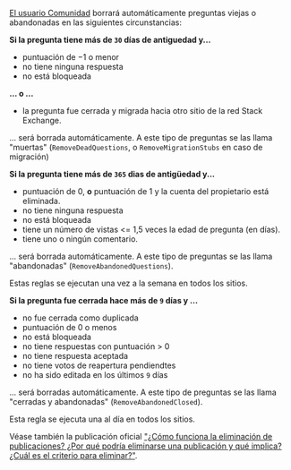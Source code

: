 [El usuario Comunidad][1] borrará automáticamente preguntas viejas o abandonadas en las siguientes circunstancias:

**Si la pregunta tiene más de `30` días de antiguedad y...**

- puntuación de −1 o menor
- no tiene ninguna respuesta
- no está bloqueada

**... o ...**

- la pregunta fue cerrada y migrada hacia otro sitio de la red Stack Exchange.

... será borrada automáticamente. A este tipo de preguntas se las llama "muertas" (`RemoveDeadQuestions`, o `RemoveMigrationStubs` en caso de migración)

**Si la pregunta tiene más de `365` dias de antigüedad y...**

- puntuación de 0, **o** puntuación de 1 y la cuenta del propietario está eliminada.
- no tiene ninguna respuesta
- no está bloqueada
- tiene un número de vistas <= 1,5 veces la edad de pregunta (en días).
- tiene uno o ningún comentario.

... será borrada automáticamente. A este tipo de preguntas se las llama "abandonadas" (`RemoveAbandonedQuestions`).

Estas reglas se ejecutan una vez a la semana en todos los sitios.

**Si la pregunta fue cerrada hace más de `9` días y ...**

- no fue cerrada como duplicada
- puntuación de 0 o menos
- no está bloqueada
- no tiene respuestas con puntuación > 0
- no tiene respuesta aceptada
- no tiene votos de reapertura pendiendtes
- no ha sido editada en los últimos `9` días

... será borradas automáticamente. A este tipo de preguntas se las llama "cerradas y abandonadas" (`RemoveAbandonedClosed`).

Esta regla se ejecuta una al día en todos los sitios.

Véase también la publicación oficial ["¿Cómo funciona la eliminación de publicaciones? ¿Por qué podría eliminarse una publicación y qué implica? ¿Cuál es el criterio para eliminar?"][2].


  [1]: http://meta.stackexchange.com/q/19738
  [2]: https://es.meta.stackoverflow.com/q/1033/83

